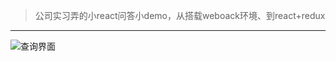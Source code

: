 >公司实习弄的小react问答小demo，从搭载weboack环境、到react+redux
---
![查询界面](https://img-blog.csdn.net/20180126094753265?watermark/2/text/aHR0cDovL2Jsb2cuY3Nkbi5uZXQvZEtuaWdodEw=/font/5a6L5L2T/fontsize/400/fill/I0JBQkFCMA==/dissolve/70/gravity/SouthEast)
